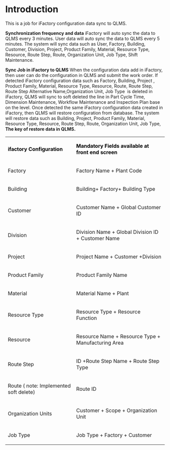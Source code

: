 # Introduction

This is a job for iFactory configuration data sync to QLMS.

**Synchronization frequency and data** 
iFactory will auto sync the data to QLMS every 3 minutes. User data will auto sync the data to QLMS every 5 minutes.
The system will sync data such as User, Factory, Building, Customer, Division, Project, Product Family, Material, Resource Type, Resource, Route Step, Route, Organization Unit, Job Type, Shift Maintenance.

**Sync Job in iFactory to QLMS** 
When the configuration data add in iFactory, then user can do the configuration in QLMS and submit the work order.
If detected iFactory configuration data such as Factory, Building, Project , Product Family, Material, Resource Type, Resource, Route, Route Step, Route Step Alternative Name,Organization Unit, Job Type  is deleted in iFactory, QLMS will sync to soft deleted the line in Part Cycle Time, Dimension Maintenance, Workflow Maintenance and Inspection Plan base on the level.
Once detected the same iFactory configuration data created in iFactory, then QLMS will restore configuration from database.
The system will restore data such as Building, Project, Product Family, Material, Resource Type, Resource, Route Step, Route, Organization Unit, Job Type,
**The key of restore data in QLMS.** 
<table style="" class="confluenceTable"><colgroup><col style="width: 260.0px;" /><col style="width: 364.0px;" /></colgroup><tbody><tr><td class="confluenceTd"><p><strong>i<span style="color: black;">factory Configuration</span></strong></p></td><td class="confluenceTd"><p><strong><span style="color: black;">Mandatory Fields available at front end screen</span></strong></p></td></tr><tr><td class="confluenceTd"><p>Factory</p></td><td class="confluenceTd"><p>Factory Name + Plant Code</p></td></tr><tr><td colspan="1" class="confluenceTd"><p>Building</p></td><td colspan="1" class="confluenceTd"><p>Building+ Factory+ Building Type</p></td></tr><tr><td class="confluenceTd"><p>Customer</p></td><td class="confluenceTd"><p>Customer Name + Global Customer ID</p></td></tr><tr><td class="confluenceTd"><p>Division</p></td><td class="confluenceTd"><p>Division Name + Global Division ID + Customer Name</p></td></tr><tr><td colspan="1" class="confluenceTd"><p>Project</p></td><td colspan="1" class="confluenceTd"><p>Project Name + Customer +Division</p></td></tr><tr><td class="confluenceTd"><p>Product Family</p></td><td class="confluenceTd"><p>Product Family Name</p></td></tr><tr><td class="confluenceTd"><p>Material</p></td><td class="confluenceTd"><p>Material Name + Plant</p></td></tr><tr><td class="confluenceTd"><p>Resource Type</p></td><td class="confluenceTd"><p>Resource Type + Resource Function</p></td></tr><tr><td class="confluenceTd"><p>Resource</p></td><td class="confluenceTd"><p>Resource Name + Resource Type + Manufacturing Area</p></td></tr><tr><td colspan="1" class="confluenceTd"><p>Route Step</p></td><td colspan="1" class="confluenceTd"><p>ID +Route Step Name + Route Step Type</p></td></tr><tr><td class="confluenceTd"><p>Route ( note: Implemented soft delete)</p></td><td class="confluenceTd"><p>Route ID</p></td></tr><tr><td class="confluenceTd"><p>Organization Units</p></td><td class="confluenceTd"><p>Customer + Scope + Organization Unit</p></td></tr><tr><td class="confluenceTd"><p>Job Type</p></td><td class="confluenceTd"><p>Job Type + Factory + Customer</p></td></tr></tbody></table>

